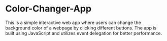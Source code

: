 # Color-Changer-App
This is a simple interactive web app where users can change the background color of a webpage by clicking different buttons. The app is built using JavaScript and utilizes event delegation for better performance.
